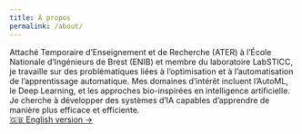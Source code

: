 ```yaml
---
title: À propos
permalink: /about/
---
```


Attaché Temporaire d’Enseignement et de Recherche (ATER) à l’École Nationale d’Ingénieurs de Brest (ENIB) et membre du laboratoire LabSTICC, je travaille sur des problématiques liées à l’optimisation et à l’automatisation de l’apprentissage automatique.
Mes domaines d’intérêt incluent l’AutoML, le Deep Learning, et les approches bio-inspirées en intelligence artificielle.
Je cherche à développer des systèmes d’IA capables d’apprendre de manière plus efficace et efficiente.  
[🇬🇧 English version →](/about-en/)
